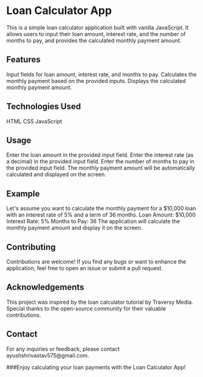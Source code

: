 <h1>Loan Calculator App</h1>

This is a simple loan calculator application built with vanilla JavaScript. It allows users to input their loan amount, interest rate, and the number of months to pay, and provides the calculated monthly payment amount.

<h2>Features</h2>
Input fields for loan amount, interest rate, and months to pay.
Calculates the monthly payment based on the provided inputs.
Displays the calculated monthly payment amount.

<h2>Technologies Used</h2>
HTML
CSS
JavaScript

<h2>Usage</h2>
Enter the loan amount in the provided input field.
Enter the interest rate (as a decimal) in the provided input field.
Enter the number of months to pay in the provided input field.
The monthly payment amount will be automatically calculated and displayed on the screen.

<h2>Example</h2>
Let's assume you want to calculate the monthly payment for a $10,000 loan with an interest rate of 5% and a term of 36 months.
Loan Amount: $10,000
Interest Rate: 5%
Months to Pay: 36
The application will calculate the monthly payment amount and display it on the screen.

<h2>Contributing</h2>
Contributions are welcome! If you find any bugs or want to enhance the application, feel free to open an issue or submit a pull request.

<h2>Acknowledgements</h2>
This project was inspired by the loan calculator tutorial by Traversy Media.
Special thanks to the open-source community for their valuable contributions.

<h2>Contact</h2>
For any inquiries or feedback, please contact ayushshrivastav575@gmail.com.

###Enjoy calculating your loan payments with the Loan Calculator App!

